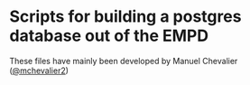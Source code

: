 # Scripts for building a postgres database out of the EMPD

These files have mainly been developed by Manuel Chevalier ([@mchevalier2](https://github.com/mchevalier2))
